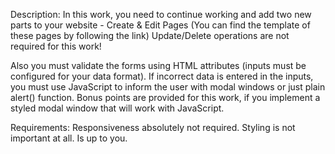 Description: In this work, you need to continue working and add two new
parts to your website - Create & Edit Pages (You can find the template of these pages by following the link) Update/Delete operations are not required for this work!

Also you must validate the forms using HTML attributes (inputs must be
configured for your data format). If incorrect data is entered in the inputs, you must use JavaScript to inform the user with modal windows or just plain alert() function. Bonus points are provided for this work, if you implement a styled modal window that will work with JavaScript.

Requirements:
Responsiveness absolutely not required.
Styling is not important at all. Is up to you.